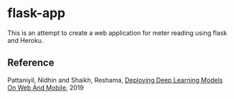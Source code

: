 # flask-app
This is an attempt to create a web application for meter reading using flask and Heroku.




## Reference
Pattaniyil, Nidhin and Shaikh, Reshama, [Deploying Deep Learning Models On Web And Mobile](https://reshamas.github.io/deploying-deep-learning-models-on-web-and-mobile/), 2019
